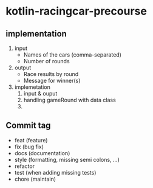 # kotlin-racingcar-precourse

## implementation

1. input
    - Names of the cars (comma-separated)
    - Number of rounds
2. output
    - Race results by round
    - Message for winner(s)
3. implemetation
    1. input & ouput
    2. handling gameRound with data class
    3.

## Commit tag

- feat (feature)
- fix (bug fix)
- docs (documentation)
- style (formatting, missing semi colons, …)
- refactor
- test (when adding missing tests)
- chore (maintain)
